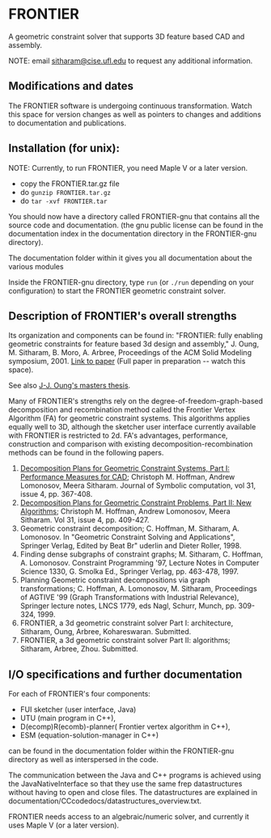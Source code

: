 FRONTIER
========
A geometric constraint solver that supports 3D feature based CAD and assembly.

NOTE: email sitharam@cise.ufl.edu to request any additional information.

Modifications and dates
-----------------------
The FRONTIER software is undergoing continuous transformation. Watch this space for version changes as well as pointers to changes and additions to documentation and publications.

Installation (for unix):
------------------------
NOTE: Currently, to run FRONTIER, you need Maple V or a later version.

- copy the FRONTIER.tar.gz file
- do `gunzip FRONTIER.tar.gz`
- do `tar -xvf FRONTIER.tar`

You should now have a directory called FRONTIER-gnu that contains all the source code and documentation.
	(the gnu public license can be found in the documentation index in the documentation directory in the FRONTIER-gnu directory).

The documentation folder within it gives you all documentation about the various modules

Inside the FRONTIER-gnu directory, type `run` (or `./run` depending on your configuration) to start the FRONTIER geometric constraint solver.

Description of FRONTIER's overall strengths
-------------------------------------------
Its organization and components can be found in: "FRONTIER: fully enabling geometric constraints for feature based 3d design and assembly," J. Oung, M. Sitharam, B. Moro, A. Arbree, Proceedings of the ACM Solid Modeling symposium, 2001. [Link to paper](http://www.cise.ufl.edu/~sitharam/shortfrontier.ps) (Full paper in preparation -- watch this space).

See also [J-J. Oung's masters thesis](http://www.cise.ufl.edu/~joung).

Many of FRONTIER's strengths rely on  the degree-of-freedom-graph-based decomposition and recombination method called the Frontier Vertex Algorithm (FA) for geometric constraint systems.  This algorithms applies equally well to 3D, although the sketcher user interface  currently available with FRONTIER is restricted to 2d. FA's advantages, performance, construction and comparison with existing decomposition-recombination methods can be found in the following papers.

1. [Decomposition Plans for Geometric Constraint Systems, Part I: Performance Measures for CAD](http://www.idealibrary.com/links/toc/jsco/31/4/0); Christoph M. Hoffman, Andrew Lomonosov, Meera Sitharam. Journal of Symbolic computation, vol 31, issue 4, pp. 367-408.
2. [Decomposition Plans for Geometric Constraint Problems, Part II: New Algorithms](http://www.idealibrary.com/links/toc/jsco/31/4/0); Christoph M. Hoffman, Andrew Lomonosov, Meera Sitharam. Vol 31, issue 4, pp. 409-427.
3. Geometric constraint decomposition; C. Hoffman, M. Sitharam, A. Lomonosov. In "Geometric Constraint Solving and Applications", Springer Verlag, Edited by Beat Br\" uderlin and Dieter Roller, 1998.
4. Finding dense subgraphs of constraint graphs; M. Sitharam, C. Hoffman, A. Lomonosov. Constraint Programming '97, Lecture Notes in Computer Science 1330, G. Smolka Ed., Springer Verlag, pp. 463-478, 1997.
5. Planning Geometric constraint decompositions via graph transformations; C. Hoffman, A. Lomonosov, M. Sitharam, Proceedings of AGTIVE '99 (Graph Transformations with Industrial Relevance), Springer lecture notes, LNCS 1779, eds Nagl, Schurr, Munch, pp. 309-324, 1999.
6. FRONTIER, a 3d geometric constraint solver Part I: architecture, Sitharam, Oung, Arbree, Kohareswaran. Submitted.
7. FRONTIER, a 3d geometric constraint solver Part II: algorithms; Sitharam, Arbree, Zhou. Submitted.

I/O specifications and further documentation
--------------------------------------------
For each of FRONTIER's four components:

- FUI sketcher (user interface, Java)
- UTU (main program in C++),
- D(ecomp)R(ecomb)-planner( Frontier vertex algorithm in C++),
- ESM (equation-solution-manager in C++)

can be found in the documentation folder within the FRONTIER-gnu directory as well as interspersed in the code.

The communication between the Java and C++ programs is achieved using the JavaNativeInterface so that they use the same frep datastructures without having to open and close files. The datastructures are explained in documentation/CCcodedocs/datastructures_overview.txt.

FRONTIER needs access to an algebraic/numeric solver, and currently it uses Maple V (or a later version).
